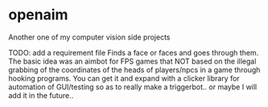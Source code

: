 # openaim
Another one of my computer vision side projects

TODO: add a requirement file
Finds a face or faces and goes through them. The basic idea was an aimbot for FPS games that NOT based on the illegal grabbing of the coordinates of the heads of players/npcs in a game through hooking programs. You can get it and expand with a clicker library for automation of GUI/testing so as to really make a triggerbot.. or maybe I will add it in the future..
